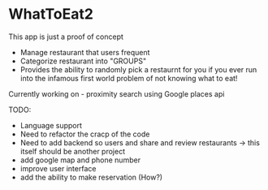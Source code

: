 # WhatToEat2

This app is just a proof of concept 

- Manage restaurant that users frequent
- Categorize restaurant into "GROUPS"
- Provides the ability to randomly pick a restaurnt for you  if you ever run into the infamous first world problem of not knowing what to eat!

Currently working on - proximity search using Google places api

TODO:
- Language support
- Need to refactor the cracp of the code
- Need to add backend so users and share and review restaurants -> this itself should be another project 
- add google map and phone number
- improve user interface 
- add the ability to make reservation (How?)

